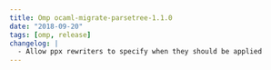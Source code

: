 ```yaml
---
title: Omp ocaml-migrate-parsetree-1.1.0
date: "2018-09-20"
tags: [omp, release]
changelog: |
  - Allow ppx rewriters to specify when they should be applied
---
```


